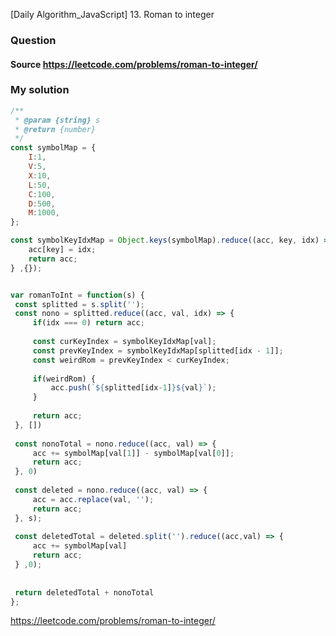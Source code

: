 [Daily Algorithm_JavaScript] 13. Roman to integer

### Question

#### Source https://leetcode.com/problems/roman-to-integer/

### My solution

```javascript
/**
 * @param {string} s
 * @return {number}
 */
const symbolMap = {
    I:1,
    V:5,
    X:10,
    L:50,
    C:100,
    D:500,
    M:1000,
};

const symbolKeyIdxMap = Object.keys(symbolMap).reduce((acc, key, idx) => {
    acc[key] = idx;
    return acc;
} ,{});


var romanToInt = function(s) {    
 const splitted = s.split('');
 const nono = splitted.reduce((acc, val, idx) => {
     if(idx === 0) return acc;
     
     const curKeyIndex = symbolKeyIdxMap[val];
     const prevKeyIndex = symbolKeyIdxMap[splitted[idx - 1]];
     const weirdRom = prevKeyIndex < curKeyIndex;
     
     if(weirdRom) {
         acc.push(`${splitted[idx-1]}${val}`);
     }
     
     return acc;
 }, [])
 
 const nonoTotal = nono.reduce((acc, val) => {
     acc += symbolMap[val[1]] - symbolMap[val[0]];
     return acc;
 }, 0)
 
 const deleted = nono.reduce((acc, val) => {
     acc = acc.replace(val, '');
     return acc;
 }, s);
    
 const deletedTotal = deleted.split('').reduce((acc,val) => {
     acc += symbolMap[val]
     return acc;
 } ,0);
    
     
 return deletedTotal + nonoTotal   
};
```

https://leetcode.com/problems/roman-to-integer/

